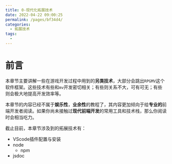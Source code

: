 ```yaml
---
title: 0-现代化拓展技术
date: 2022-04-22 09:00:25
permalink: /pages/bf34d4/
categories: 
  - 拓展技术
tags: 
  - 
---
```


# 前言
本章节主要讲解一些在游戏开发过程中用到的**另类技术**，大部分会跳出```RPGMV```这个软件框架。这些技术有些和```mv```开发密切相关；有些则关系不大，可有可无；有些则会极大地提高开发效率等。

本章节的内容已经不属于**娱乐性**，**业余性**的教程了，其内容更加倾向于给**专业的**前端开发者阅读。如果你尚未接触过**现代前端开发**的常用工具和技术栈，那么你阅读时会相当吃力。

截止目前，本章节涉及到的拓展技术有：

- VScode插件配置与安装
- node
  - npm
- jsdoc

